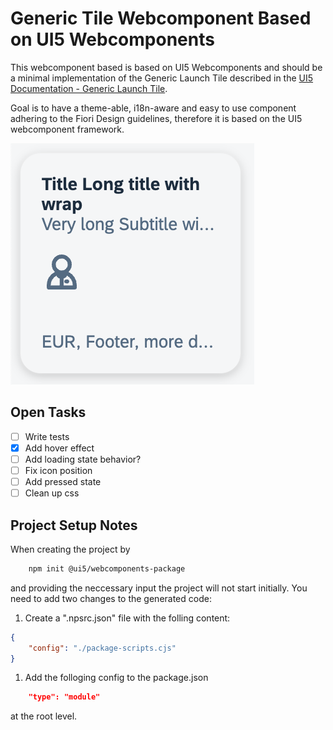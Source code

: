 # Generic Tile Webcomponent Based on UI5 Webcomponents

 This webcomponent based is based on UI5 Webcomponents and should be a minimal implementation of the Generic Launch Tile described in the [UI5 Documentation - Generic Launch Tile](<https://ui5.sap.com/#/entity/sap.m.GenericTile/sample/sap.m.sample.GenericTileAsLaunchTile>).

 Goal is to have a theme-able, i18n-aware and easy to use component adhering to the Fiori Design guidelines, therefore it is based on the UI5 webcomponent framework.

 ![Tile example](./docs/assets/tile_example.png)

## Open Tasks

- [ ] Write tests
- [X] Add hover effect
- [ ] Add loading state behavior?
- [ ] Fix icon position
- [ ] Add pressed state
- [ ] Clean up css

## Project Setup Notes

When creating the project by

```bash
    npm init @ui5/webcomponents-package
```

and providing the neccessary input the project will not start initially.
You need to add two changes to the generated code:

1. Create a ".npsrc.json" file with the folling content:

```json
{
    "config": "./package-scripts.cjs"
}
````

1. Add the folloging config to the package.json

```json
    "type": "module"
````

at the root level.
